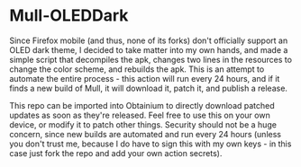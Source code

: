 # Mull-OLEDDark
Since Firefox mobile (and thus, none of its forks) don't officially support an OLED dark theme, I decided to take matter into my own hands, and made a simple script that decompiles the apk, changes two lines in the resources to change the color scheme, and rebuilds the apk. This is an attempt to automate the entire process - this action will run every 24 hours, and if it finds a new build of Mull, it will download it, patch it, and publish a release. 

This repo can be imported into Obtainium to directly download patched updates as soon as they're released. Feel free to use this on your own device, or modify it to patch other things. Security should not be a huge concern, since new builds are automated and run every 24 hours (unless you don't trust me, because I do have to sign this with my own keys - in this case just fork the repo and add your own action secrets).
